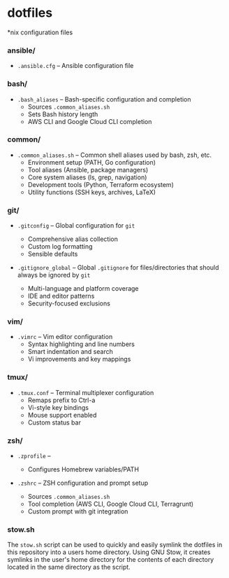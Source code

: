 # dotfiles

*nix configuration files


### ansible/

- `.ansible.cfg` – Ansible configuration file


### bash/

- `.bash_aliases` – Bash-specific configuration and completion
  - Sources `.common_aliases.sh`
  - Sets Bash history length
  - AWS CLI and Google Cloud CLI completion


### common/

- `.common_aliases.sh` – Common shell aliases used by bash, zsh, etc.
  - Environment setup (PATH, Go configuration)
  - Tool aliases (Ansible, package managers)
  - Core system aliases (ls, grep, navigation)
  - Development tools (Python, Terraform ecosystem)
  - Utility functions (SSH keys, archives, LaTeX)


### git/

- `.gitconfig` – Global configuration for `git`
  - Comprehensive alias collection
  - Custom log formatting
  - Sensible defaults

- `.gitignore_global` – Global `.gitignore` for files/directories that should always be ignored by `git`
  - Multi-language and platform coverage
  - IDE and editor patterns
  - Security-focused exclusions


### vim/

- `.vimrc` – Vim editor configuration
  - Syntax highlighting and line numbers
  - Smart indentation and search
  - Vi improvements and key mappings


### tmux/

- `.tmux.conf` – Terminal multiplexer configuration
  - Remaps prefix to Ctrl-a
  - Vi-style key bindings
  - Mouse support enabled
  - Custom status bar


### zsh/

- `.zprofile` – 
  - Configures Homebrew variables/PATH

- `.zshrc` – ZSH configuration and prompt setup
  - Sources `.common_aliases.sh`
  - Tool completion (AWS CLI, Google Cloud CLI, Terragrunt)
  - Custom prompt with git integration


### stow.sh

The `stow.sh` script can be used to quickly and easily symlink the dotfiles in this repository into a users home directory. Using GNU Stow, it creates symlinks in the user's home directory for the contents of each directory located in the same directory as the script.
